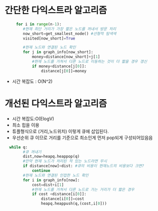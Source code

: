 # 간단한 다익스트라 알고리즘

```python
     for i in range(n-1):
        #현재 최단 거리가 가장 짧은 노드를 꺼내서 방문 처리
        now_short=get_smallest_node() #선형적 탐색색
        visited[now_short]=True

        #현재 노드와 연결된 노드 확인
        for j in graph_info[now_short]:
            money=distance[now_short]+j[1]
            #현재 노드를 거쳐서 다른 노드로 이동하는 것이 더 짧을 경우 갱신
            if money<distance[j[0]]:
                distance[j[0]]=money
```

- 시간 복잡도 : O(N^2)

# 개선된 다익스트라 알고리즘

- 시간 복잡도:O(ElogV)
- 최소 힙을 이용
- 튜플형식으로 (거리,노드위치) 이렇게 큐에 삽입된다.
- 우선순위 큐 이므로 거리를 기준으로 최소인게 먼저 pop되게 구성되어있음음

```python
  while q:
        #큐 꺼내기
        dist,now=heapq.heappop(q)
        #만약 현재 노드가 처리된 적 있는 노드라면 무시
        if distance[now]<dist: #큐의 비용이 현재노드의 비용보다 크면?
            continue
        #현재 노드와 연결된 인접한 노드 확인
        for i in graph_info[now]:
            cost=dist+i[1]
            #현재 노드를 거쳐서 다른 노드로 가는 거리가 더 짧은 경우
            if cost <distance[i[0]]:
                distance[i[0]]=cost
                heapq.heappush(q,(cost,i[0]))

```
